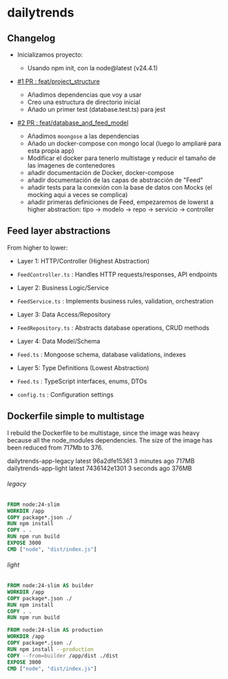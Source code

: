 # dailytrends



## Changelog


- Inicializamos proyecto:
    - Usando npm init, con la node@latest (v24.4.1)

- [#1 PR : feat/project_structure ](https://github.com/aabril/dailytrends/pull/1)
    - Añadimos dependencias que voy a usar 
    - Creo una estructura de directorio inicial
    - Añado un primer test (database.test.ts) para jest

- [#2 PR : feat/database_and_feed_model ](https://github.com/aabril/dailytrends/pull/2)
    - Añadimos `moongose` a las dependencias
    - Añado un docker-compose con mongo local (luego lo ampliaré para esta propia app)
    - Modificar el docker para tenerlo multistage y reducir el tamaño de las imagenes de contenedores
    - añadir documentación de Docker, docker-compose
    - añadir documentación de las capas de abstracción de "Feed"
    - añadir tests para la conexión con la base de datos con Mocks (el mocking aqui a veces se complica)
    - añadir primeras definiciones de Feed, empezaremos de lowerst a higher abstraction: tipo -> modelo -> repo -> servicio -> controller


## Feed layer abstractions

From higher to lower:

- Layer 1: HTTP/Controller (Highest Abstraction)  
 - `FeedController.ts` : Handles HTTP requests/responses, API endpoints

- Layer 2: Business Logic/Service
 - `FeedService.ts`    : Implements business rules, validation, orchestration

- Layer 3: Data Access/Repository 
 - `FeedRepository.ts` : Abstracts database operations, CRUD methods

- Layer 4: Data Model/Schema
 - `Feed.ts`           : Mongoose schema, database validations, indexes

- Layer 5: Type Definitions (Lowest Abstraction) 
 - `Feed.ts`           : TypeScript interfaces, enums, DTOs
 - `config.ts`         : Configuration settings

## Dockerfile simple to multistage

I rebuild the Dockerfile to be multistage, since the image was heavy because all the node_modules dependencies.
The size of the image has been reduced from 717Mb to 376.

dailytrends-app-legacy    latest    96a2dfe15361   3 minutes ago   717MB
dailytrends-app-light     latest    7436142e1301   3 seconds ago   376MB


###### legacy 

```Dockerfile
FROM node:24-slim
WORKDIR /app
COPY package*.json ./
RUN npm install
COPY . .
RUN npm run build
EXPOSE 3000
CMD ["node", "dist/index.js"]
```

###### light

```Dockerfile
FROM node:24-slim AS builder
WORKDIR /app
COPY package*.json ./
RUN npm install
COPY . .
RUN npm run build

FROM node:24-slim AS production
WORKDIR /app
COPY package*.json ./
RUN npm install --production
COPY --from=builder /app/dist ./dist
EXPOSE 3000
CMD ["node", "dist/index.js"]

```



